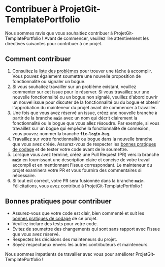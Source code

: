 # **Contribuer à ProjetGit-TemplatePortfolio**

Nous sommes ravis que vous souhaitiez contribuer à ProjetGit-TemplatePortfolio ! Avant de commencer, veuillez lire attentivement les directives suivantes pour contribuer à ce projet.

## **Comment contribuer**

1. Consultez la [liste des problèmes](**[https://github.com/ssydney77(https://github.com/%5Bnom)**]/ProjetGit-TemplatePortfolio/issues) pour trouver une tâche à accomplir. Vous pouvez également soumettre une nouvelle proposition de fonctionnalité ou signaler un bogue.
2. Si vous souhaitez travailler sur un problème existant, veuillez commenter sur cet issue pour le réserver. Si vous travaillez sur une nouvelle fonctionnalité ou un bogue non signalé, veuillez d'abord ouvrir un nouvel issue pour discuter de la fonctionnalité ou du bogue et obtenir l'approbation du mainteneur du projet avant de commencer à travailler.
3. Une fois que vous avez réservé un issue, créez une nouvelle branche à partir de la branche **`main`** avec un nom qui décrit clairement la fonctionnalité ou le bogue que vous allez résoudre. Par exemple, si vous travaillez sur un bogue qui empêche la fonctionnalité de connexion, vous pouvez nommer la branche **`fix-login-bug`**.
4. Travaillez sur votre fonctionnalité ou bogue dans la nouvelle branche que vous avez créée. Assurez-vous de respecter les [bonnes pratiques de codage](**[https://github.com/ssydney77(https://github.com/%5Bnom)**]/ProjetGit-TemplatePortfolio/CODE_OF_CONDUCT.md) et de tester votre code avant de le soumettre.
5. Lorsque vous avez terminé, créez une Pull Request (PR) vers la branche **`main`** en fournissant une description claire et concise de votre travail accompli et en mentionnant l'issue correspondant. Le mainteneur du projet examinera votre PR et vous fournira des commentaires si nécessaire.
6. Si tout est correct, votre PR sera fusionnée dans la branche **`main`**. Félicitations, vous avez contribué à ProjetGit-TemplatePortfolio !

## **Bonnes pratiques pour contribuer**

- Assurez-vous que votre code est clair, bien commenté et suit les [bonnes pratiques de codage](**[https://github.com/ssydney77(https://github.com/%5Bnom)**]/ProjetGit-TemplatePortfolio/CODE_OF_CONDUCT.md) de ce projet.
- Veuillez inclure des tests pour votre code.
- Évitez de soumettre des changements qui sont sans rapport avec l'issue que vous avez réservé.
- Respectez les décisions des mainteneurs du projet.
- Soyez respectueux envers les autres contributeurs et mainteneurs.

Nous sommes impatients de travailler avec vous pour améliorer ProjetGit-TemplatePortfolio !